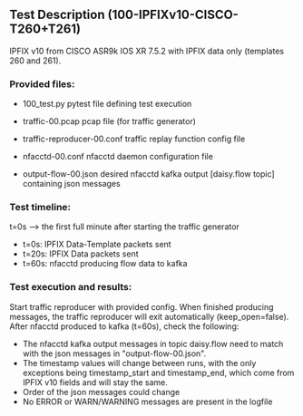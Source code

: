 ## Test Description (100-IPFIXv10-CISCO-T260+T261)

IPFIX v10 from CISCO ASR9k IOS XR 7.5.2 with IPFIX data only (templates 260 and 261).

### Provided files:

- 100_test.py                  pytest file defining test execution

- traffic-00.pcap              pcap file (for traffic generator)
- traffic-reproducer-00.conf   traffic replay function config file

- nfacctd-00.conf              nfacctd daemon configuration file

- output-flow-00.json          desired nfacctd kafka output [daisy.flow topic] containing json messages

### Test timeline:

t=0s --> the first full minute after starting the traffic generator

- t=0s:   IPFIX Data-Template packets sent
- t=20s:  IPFIX Data packets sent
- t=60s:  nfacctd producing flow data to kafka

### Test execution and results:

Start traffic reproducer with provided config. When finished producing messages, the traffic reproducer will exit automatically (keep_open=false). 
After nfacctd produced to kafka (t=60s), check the following:

- The nfacctd kafka output messages in topic daisy.flow need to match with the json messages in "output-flow-00.json". 
- The timestamp values will change between runs, with the only exceptions being timestamp_start and timestamp_end, which come from IPFIX v10 fields and will stay the same.
- Order of the json messages could change
- No ERROR or WARN/WARNING messages are present in the logfile
